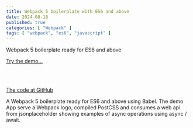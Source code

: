 ```yaml
---
title: Webpack 5 boilerplate with ES6 and above
date: 2024-08-18
published: true
categories: [ "Webpack" ]
tags: [ "webpack", "es6", "javascript" ]
---
```



Webpack 5 boilerplate ready for ES6 and above

<a href="https://webpack5es.persteenolsen.com" target="_blank">Try the demo...</a>

<br /><br />

<a href="https://github.com/persteenolsen/webpack-5-es-boilerplate" target="_blank">The code at GitHub</a>

A Webpack 5 boilerplate ready for ES6 and above using Babel. The demo App serve a Webpack logo, compiled PostCSS and consumes a web api from jsonplaceholder showing examples of async operations using async / await.



